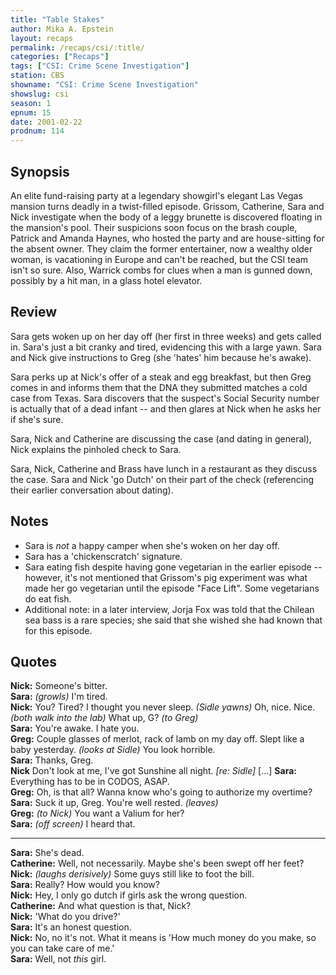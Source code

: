 ```yaml
---
title: "Table Stakes"
author: Mika A. Epstein
layout: recaps
permalink: /recaps/csi/:title/
categories: ["Recaps"]
tags: ["CSI: Crime Scene Investigation"]
station: CBS
showname: "CSI: Crime Scene Investigation"
showslug: csi
season: 1
epnum: 15
date: 2001-02-22
prodnum: 114
---
```


## Synopsis

An elite fund-raising party at a legendary showgirl's elegant Las Vegas mansion turns deadly in a twist-filled episode. Grissom, Catherine, Sara and Nick investigate when the body of a leggy brunette is discovered floating in the mansion's pool. Their suspicions soon focus on the brash couple, Patrick and Amanda Haynes, who hosted the party and are house-sitting for the absent owner. They claim the former entertainer, now a wealthy older woman, is vacationing in Europe and can't be reached, but the CSI team isn't so sure. Also, Warrick combs for clues when a man is gunned down, possibly by a hit man, in a glass hotel elevator.

## Review

Sara gets woken up on her day off (her first in three weeks) and gets called in. Sara's just a bit cranky and tired, evidencing this with a large yawn. Sara and Nick give instructions to Greg (she 'hates' him because he's awake).

Sara perks up at Nick's offer of a steak and egg breakfast, but then Greg comes in and informs them that the DNA they submitted matches a cold case from Texas. Sara discovers that the suspect's Social Security number is actually that of a dead infant -- and then glares at Nick when he asks her if she's sure.

Sara, Nick and Catherine are discussing the case (and dating in general), Nick explains the pinholed check to Sara.

Sara, Nick, Catherine and Brass have lunch in a restaurant as they discuss the case. Sara and Nick 'go Dutch' on their part of the check (referencing their earlier conversation about dating).

## Notes

* Sara is _not_ a happy camper when she's woken on her day off.
* Sara has a 'chickenscratch' signature.
* Sara eating fish despite having gone vegetarian in the earlier episode -- however, it's not mentioned that Grissom's pig experiment was what made her go vegetarian until the episode "Face Lift". Some vegetarians do eat fish.
* Additional note: in a later interview, Jorja Fox was told that the Chilean sea bass is a rare species; she said that she wished she had known that for this episode.

## Quotes

**Nick:** Someone's bitter.\
**Sara:** _(growls)_ I'm tired.\
**Nick:** You? Tired? I thought you never sleep. _(Sidle yawns)_ Oh, nice. Nice. _(both walk into the lab)_ What up, G? _(to Greg)_\
**Sara:** You're awake. I hate you.\
**Greg:** Couple glasses of merlot, rack of lamb on my day off. Slept like a baby yesterday. _(looks at Sidle)_ You look horrible.\
**Sara:** Thanks, Greg.\
**Nick** Don't look at me, I've got Sunshine all night. _[re: Sidle]_ [...]
**Sara:** Everything has to be in CODOS, ASAP.\
**Greg:** Oh, is that all? Wanna know who's going to authorize my overtime?\
**Sara:** Suck it up, Greg. You're well rested. _(leaves)_\
**Greg:** _(to Nick)_ You want a Valium for her?\
**Sara:** _(off screen)_ I heard that.

- - -

**Sara:** She's dead.\
**Catherine:** Well, not necessarily. Maybe she's been swept off her feet?\
**Nick:** _(laughs derisively)_ Some guys still like to foot the bill.\
**Sara:** Really? How would you know?\
**Nick:** Hey, I only go dutch if girls ask the wrong question.\
**Catherine:** And what question is that, Nick?\
**Nick:** 'What do you drive?'\
**Sara:** It's an honest question.\
**Nick:** No, no it's not. What it means is 'How much money do you make, so you can take care of me.'\
**Sara:** Well, not _this_ girl.

